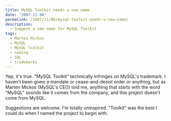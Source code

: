 ```yaml
---
title: MySQL Toolkit needs a new name
date: "2007-11-06"
permalink: /2007/11/06/mysql-toolkit-needs-a-new-name/
description:
  - Suggest a new name for MySQL Toolkit
tags:
  - Marten Mickos
  - MySQL
  - MySQL Toolkit
  - naming
  - SQL
  - trademarks
---
```

Yep, it's true. "MySQL Toolkit" technically infringes on MySQL's trademark. I haven't been given a mandate or cease-and-desist order or anything, but as Marten Mickos (MySQL's CEO) told me, anything that starts with the word "MySQL" sounds like it comes from the company, and this project doesn't come from MySQL.

Suggestions are welcome. I'm totally uninspired. "Toolkit" was the best I could do when I named the project to begin with.
